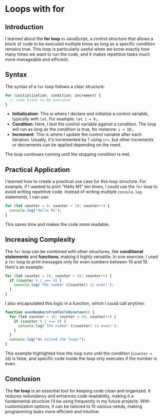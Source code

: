 # Loops with for

## Introduction

I learned about the **for loop** in JavaScript, a control structure that allows a block of code to be executed multiple times as long as a specific condition remains true. This loop is particularly useful when we know exactly how many times we want to run the code, and it makes repetitive tasks much more manageable and efficient.

## Syntax

The syntax of a `for` loop follows a clear structure:

```javascript
for (initialization; condition; increment) {
  // code block to be executed
}
```

- **Initialization**: This is where I declare and initialize a control variable, typically with `let`. For example: `let i = 0;`.
- **Condition**: Here, I test the control variable against a condition. The loop will run as long as the condition is true, for instance: `i < 10;`.
- **Increment**: This is where I update the control variable after each iteration. Usually, it's incremented by 1 using `i++`, but other increments or decrements can be applied depending on the need.

The loop continues running until the stopping condition is met.

## Practical Application

I learned how to create a practical use case for this loop structure. For example, if I wanted to print "Hello M1" ten times, I could use the `for` loop to avoid writing repetitive code. Instead of writing multiple `console.log` statements, I can use:

```javascript
for (let counter = 0; counter < 10; counter++) {
  console.log("Hello M1");
}
```

This saves time and makes the code more readable.

## Increasing Complexity

The `for` loop can be combined with other structures, like **conditional statements** and **functions**, making it highly versatile. In one exercise, I used a `for` loop to print messages only for even numbers between 10 and 19. Here's an example:

```javascript
for (let counter = 10; counter < 20; counter++) {
  if (counter % 2 === 0) {
    console.log(`The number ${counter} is even!`);
  }
}
```

I also encapsulated this logic in a function, which I could call anytime:

```javascript
function evenNumbersFromTenToNineteen() {
  for (let counter = 10; counter < 20; counter++) {
    if (counter % 2 === 0) {
      console.log(`The number ${counter} is even!`);
    }
  }
  console.log("We exited the loop!");
}
```

This example highlighted how the loop runs until the condition (`counter < 20`) is false, and specific code inside the loop only executes if the number is even.

## Conclusion

The **for loop** is an essential tool for keeping code clean and organized. It reduces redundancy and enhances code readability, making it a fundamental structure I’ll be using frequently in my future projects. With customization options, it can be tailored to fit various needs, making programming tasks more efficient and intuitive.
